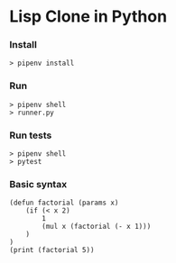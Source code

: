 # Lisp Clone in Python


### Install
```
> pipenv install
```

### Run
```
> pipenv shell
> runner.py
```

### Run tests
```
> pipenv shell
> pytest
```

### Basic syntax

```
(defun factorial (params x)
    (if (< x 2)
        1
        (mul x (factorial (- x 1)))
    )
)
(print (factorial 5))
```